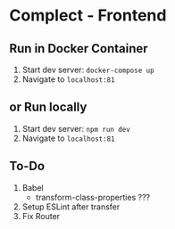 # Complect - Frontend

## Run in Docker Container
1. Start dev server: `docker-compose up`
2. Navigate to `localhost:81`

## or Run locally
1. Start dev server: `npm run dev`
2. Navigate to `localhost:81`


## To-Do
1. Babel
	* transform-class-properties ???
2. Setup ESLint after transfer
3. Fix Router
